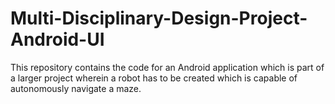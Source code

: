 # Multi-Disciplinary-Design-Project-Android-UI

This repository contains the code for an Android application which is part of a larger project wherein a robot has to be created which is capable of autonomously navigate a maze.
